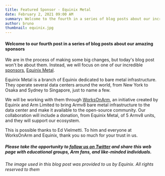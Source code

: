 ```yaml
---
title: Featured Sponsor - Equinix Metal
date: February 2, 2021 09:00 AM
summary: Welcome to the fourth in a series of blog posts about our incredible sponsors
author: bruno
thumbnail: equinix.jpg
---
```


#### Welcome to our fourth post in a series of blog posts about our amazing sponsors

We are in the process of making some big changes, but today's blog post won't be about them. Instead, we will focus on one of our incredible [sponsors](https://aarch64.com/sponsors), [Equinix Metal](https://metal.equinix.com).

Equinix Metal is a branch of Equinix dedicated to bare metal infrastructure. They operate several data centers around the world, from New York to Osaka and Sydney to Singapore, just to name a few.

We will be working with them through [WorksOnArm](https://www.worksonarm.com/), an initiative created by Equinix and Arm Limited to bring Armv8 bare metal infrastructure to the data center and make it available to the open-source community. Our collaboration will include a donation, from Equinix Metal, of 5 Armv8 units, and they will support our ecosystem.

This is possible thanks to Ed Vielmetti. To him and everyone at WorksOnArm and Equinix, thank you so much for your trust in us.

##### Please take the opportunity to [follow us on Twitter](https://twitter.com/fosshostorg) and share this web page with educational groups, Arm fans, and like-minded individuals.

###### _The image used in this blog post was provided to us by Equinix. All rights reserved to them_
